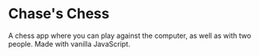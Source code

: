 # Chase's Chess
A chess app where you can play against the computer, as well as with two people.  Made with vanilla JavaScript.  
